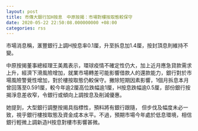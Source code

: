 ```yaml
---
layout: post
title: 市傳大銀行加H按息　中原按揭：市場對樓按取態較保守
date: 2020-05-22 22:50:08.000000000 +08:00
categories: rss
---
```


市場消息稱，滙豐銀行上調H按息率0.1厘，升至拆息加1.4厘，按封頂息則維持不變。

中原按揭董事總經理王美鳳表示，環球疫情不確定性仍大，加上近月應急貸款需求上升，經濟下滑風險增加，就業市場轉差可能影響借款人的還款能力，銀行對於市場風險警覺性增加，對於樓按取態仍較保守。撇除短期因素影響，1個月拆息本月曾回落至0.591厘，較今年逾2厘高位跌幅逾1厘，H按息跌幅逾0.5厘，部份銀行按揭淨息差收窄，令銀行或傾向上調按息及削減優惠。

她提到，大型銀行調整按揭具指標性，預料將有銀行跟隨， 但步伐及幅度未必一致，視乎銀行樓按取態及資金成本水平。不過，預期市場今年處於低息環境，相信銀行輕微上調新造H按息對樓市影響甚微。
